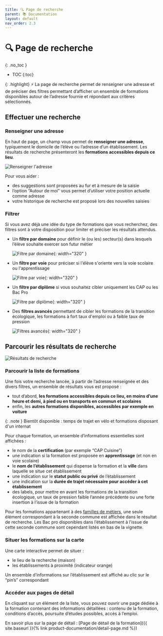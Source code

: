 ```yaml
---
title: 🔍 Page de recherche
parent: 📚 Documentation
layout: default
nav_order: 2.3
---
```


# 🔍 Page de recherche
{: .no_toc }

- TOC
{:toc}

{: .highlight}
⚡️ La page de recherche permet de renseigner une adresse et de préciser des filtres permettant d’afficher un ensemble de formations disponibles autour de l’adresse fournie et répondant aux critères sélectionnés.

## Effectuer une recherche

### Renseigner une adresse

En haut de page, un champ vous permet de **renseigner une adresse**, typiquement le domicile de l’élève ou l’adresse d’un établissement. Les résultats de recherche présenteront les **formations accessibles depuis ce lieu**.

![Renseigner l'adresse](search-autocomplete.png)

Pour vous aider : 

- des suggestions sont proposées au fur et à mesure de la saisie
- l’option “Autour de moi” vous permet d’utiliser votre position actuelle comme adresse
- votre historique de recherche est proposé lors des nouvelles saisies

### Filtrer

Si vous avez déjà une idée du type de formations que vous recherchez, des filtres sont à votre disposition pour limiter et préciser les résultats attendus.

- Un **filtre par domaine** pour définir le (ou les) secteur(s) dans lesquels l’élève souhaite exercer son futur métier
    
    ![Filtre par domaine](search-filter-domain.png){: width="320" }
    
- Un **filtre par voie** pour préciser si l'élève s'oriente vers la voie scolaire ou l'apprentissage
    
    ![Filtre par voie](search-filter-mode.png){: width="320" }

- Un **filtre par diplôme** si vous souhaitez cibler uniquement les CAP ou les Bac Pro
    
    ![Filtre par diplôme](search-filter-type.png){: width="320" }

- Des **filtres avancés** permettant de cibler les formations de la transition écologique, les formations à fort taux d'emploi ou à faible taux de pression
    
    ![Filtres avancés](search-filter-advanced.png){: width="320" }
    

## Parcourir les résultats de recherche

![Résultats de recherche](search-results.png)

### Parcourir la liste de formations

Une fois votre recherche lancée, à partir de l’adresse renseignée et des divers filtres, un ensemble de résultats vous est proposé : 

- tout d’abord, **les formations accessibles depuis ce lieu, en moins d’une heure et demi, à pied ou en transports en commun et scolaires**
- enfin, les **autres formations disponibles, accessibles par exemple en voiture**

{: .note }
Bientôt disponible : temps de trajet en vélo et formations disposant d'un internat

Pour chaque formation, un ensemble d’informations essentielles sont affichées : 

- le nom de la **certification** (par exemple “CAP Cuisine”)
- une indication si la formation est proposée en **apprentissage** (et non en voie scolaire)
- le **nom de l’établissement** qui dispense la formation et la **ville** dans laquelle se situe cet établissement
- une indication sur le **statut public ou privé** de l’établissement
- une indication sur la **durée de trajet nécessaire pour accéder à cet établissement**
- des labels, pour mettre en avant les formations de la transition écologique, un taux de pression faible l’année précédente ou une forte insertion à l’issue de la formation

Pour les formations appartenant à des [familles de métiers](https://www.onisep.fr/formation/apres-la-3-la-voie-professionnelle/les-diplomes-de-la-voie-pro/le-bac-professionnel/les-familles-de-metiers), une seule élément correspondant à la seconde commune est affichée dans le résultat de recherche. Les Bac pro disponibles dans l’établissement à l’issue de cette seconde commune sont cependant listés en bas de la vignette.

### Situer les formations sur la carte

Une carte interactive permet de situer : 

- le lieu de la recherche (maison)
- les établissements à proximité (indicateur orange)

Un ensemble d’informations sur l’établissement est affiché au clic sur le “pin’s” correspondant

### Accéder aux pages de détail

En cliquant sur un élément de la liste, vous pouvez ouvrir une page dédiée à la formation contenant des informations détaillées : contenu de la formation, conditions d’accès, poursuite d’études possibles, accès à l’emploi.

En savoir plus sur la page de détail : [Page de détail de la formation]({{ site.baseurl }}{% link product-documentation/detail-page.md %})
